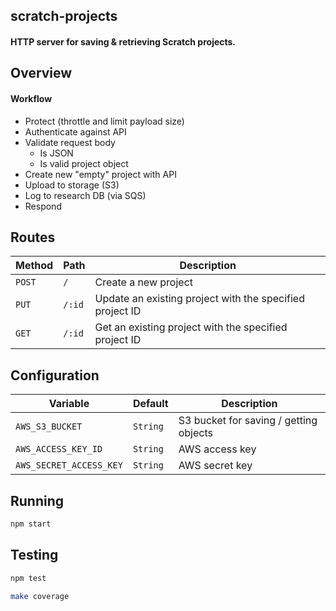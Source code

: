 ## scratch-projects
#### HTTP server for saving & retrieving Scratch projects.

## Overview

#### Workflow
- Protect (throttle and limit payload size)
- Authenticate against API
- Validate request body
    - Is JSON
    - Is valid project object
- Create new "empty" project with API
- Upload to storage (S3)
- Log to research DB (via SQS)
- Respond

## Routes
| Method | Path   | Description                                                |
| ------ | ------ | ---------------------------------------------------------- |
| `POST` | `/`    | Create a new project                                       |
| `PUT`  | `/:id` | Update an existing project with the specified project ID   |
| `GET`  | `/:id` | Get an existing project with the specified project ID      |

## Configuration
| Variable                | Default  | Description                             |
| ----------------------- | -------- | --------------------------------------- |
| `AWS_S3_BUCKET`         | `String` | S3 bucket for saving / getting objects  |
| `AWS_ACCESS_KEY_ID`     | `String` | AWS access key                          |
| `AWS_SECRET_ACCESS_KEY` | `String` | AWS secret key                          |

## Running
```bash
npm start
```

## Testing
```bash
npm test
```

```bash
make coverage
```
